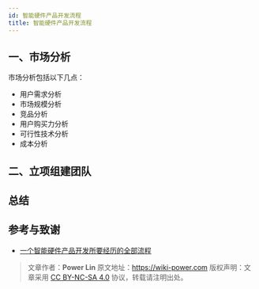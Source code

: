 ```yaml
---
id: 智能硬件产品开发流程
title: 智能硬件产品开发流程
---
```


## 一、市场分析

市场分析包括以下几点：

- 用户需求分析
- 市场规模分析
- 竞品分析
- 用户购买力分析
- 可行性技术分析
- 成本分析

## 二、立项组建团队

## 总结

## 参考与致谢

- [一个智能硬件产品开发所要经历的全部流程](https://mbb.eet-china.com/forum/topic/69315_1_1.html)

> 文章作者：**Power Lin**
> 原文地址：<https://wiki-power.com>
> 版权声明：文章采用 [CC BY-NC-SA 4.0](https://creativecommons.org/licenses/by/4.0/deed.zh) 协议，转载请注明出处。
